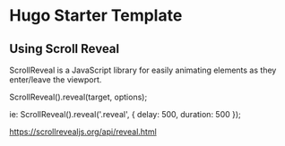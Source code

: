 # Hugo Starter Template

## Using Scroll Reveal
ScrollReveal is a JavaScript library for easily animating elements as they enter/leave the viewport. 

ScrollReveal().reveal(target, options);

ie:
ScrollReveal().reveal('.reveal', { delay: 500, duration: 500 });

https://scrollrevealjs.org/api/reveal.html